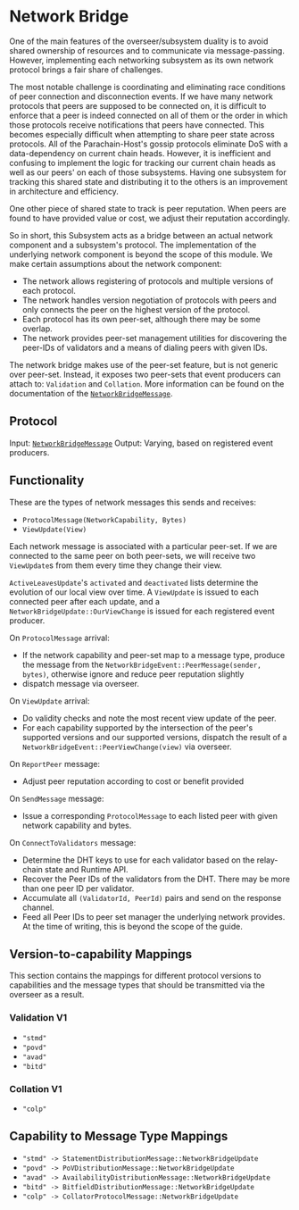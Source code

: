 # Network Bridge

One of the main features of the overseer/subsystem duality is to avoid shared ownership of resources and to communicate via message-passing. However, implementing each networking subsystem as its own network protocol brings a fair share of challenges.

The most notable challenge is coordinating and eliminating race conditions of peer connection and disconnection events. If we have many network protocols that peers are supposed to be connected on, it is difficult to enforce that a peer is indeed connected on all of them or the order in which those protocols receive notifications that peers have connected. This becomes especially difficult when attempting to share peer state across protocols. All of the Parachain-Host's gossip protocols eliminate DoS with a data-dependency on current chain heads. However, it is inefficient and confusing to implement the logic for tracking our current chain heads as well as our peers' on each of those subsystems. Having one subsystem for tracking this shared state and distributing it to the others is an improvement in architecture and efficiency.

One other piece of shared state to track is peer reputation. When peers are found to have provided value or cost, we adjust their reputation accordingly.

So in short, this Subsystem acts as a bridge between an actual network component and a subsystem's protocol. The implementation of the underlying network component is beyond the scope of this module. We make certain assumptions about the network component:
  * The network allows registering of protocols and multiple versions of each protocol.
  * The network handles version negotiation of protocols with peers and only connects the peer on the highest version of the protocol.
  * Each protocol has its own peer-set, although there may be some overlap.
  * The network provides peer-set management utilities for discovering the peer-IDs of validators and a means of dialing peers with given IDs.


The network bridge makes use of the peer-set feature, but is not generic over peer-set. Instead, it exposes two peer-sets that event producers can attach to: `Validation` and `Collation`. More information can be found on the documentation of the [`NetworkBridgeMessage`][NBM].

## Protocol

Input: [`NetworkBridgeMessage`][NBM]
Output: Varying, based on registered event producers.

## Functionality

These are the types of network messages this sends and receives:

- `ProtocolMessage(NetworkCapability, Bytes)`
- `ViewUpdate(View)`

Each network message is associated with a particular peer-set. If we are connected to the same peer on both peer-sets, we will receive two `ViewUpdate`s from them every time they change their view.

`ActiveLeavesUpdate`'s `activated` and `deactivated` lists determine the evolution of our local view over time. A `ViewUpdate` is issued to each connected peer after each update, and a `NetworkBridgeUpdate::OurViewChange` is issued for each registered event producer.

On `ProtocolMessage` arrival:

- If the network capability and peer-set map to a message type, produce the message from the `NetworkBridgeEvent::PeerMessage(sender, bytes)`, otherwise ignore and reduce peer reputation slightly
- dispatch message via overseer.

On `ViewUpdate` arrival:

- Do validity checks and note the most recent view update of the peer.
- For each capability supported by the intersection of the peer's supported versions and our supported versions, dispatch the result of a `NetworkBridgeEvent::PeerViewChange(view)` via overseer.

On `ReportPeer` message:

- Adjust peer reputation according to cost or benefit provided

On `SendMessage` message:

- Issue a corresponding `ProtocolMessage` to each listed peer with given network capability and bytes.

[NBM]: ../../types/overseer-protocol.md#network-bridge-message

On `ConnectToValidators` message:

- Determine the DHT keys to use for each validator based on the relay-chain state and Runtime API.
- Recover the Peer IDs of the validators from the DHT. There may be more than one peer ID per validator.
- Accumulate all `(ValidatorId, PeerId)` pairs and send on the response channel.
- Feed all Peer IDs to peer set manager the underlying network provides. At the time of writing, this is beyond the scope of the guide.

## Version-to-capability Mappings

This section contains the mappings for different protocol versions to capabilities and the message types that should be transmitted via the overseer as a result.

### Validation V1

* `"stmd"`
* `"povd"`
* `"avad"`
* `"bitd"`

### Collation V1

* `"colp"`

## Capability to Message Type Mappings

* `"stmd" -> StatementDistributionMessage::NetworkBridgeUpdate`
* `"povd" -> PoVDistributionMessage::NetworkBridgeUpdate`
* `"avad" -> AvailabilityDistributionMessage::NetworkBridgeUpdate`
* `"bitd" -> BitfieldDistributionMessage::NetworkBridgeUpdate`
* `"colp" -> CollatorProtocolMessage::NetworkBridgeUpdate`
